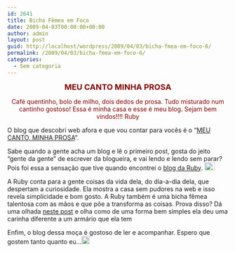 ```yaml
---
id: 2641
title: Bicha Fêmea em Foco
date: 2009-04-03T00:00:00+00:00
author: admin
layout: post
guid: http://localhost/wordpress/2009/04/03/bicha-fmea-em-foco-6/
permalink: /2009/04/03/bicha-fmea-em-foco-6/
categories:
  - Sem categoria
---
```

<p align="center">
  <font color="#800000" size="4"><strong>MEU CANTO MINHA PROSA</strong></font>
</p>

<p align="center">
  <font color="#800000">Café quentinho, bolo de milho, dois dedos de prosa. Tudo misturado num cantinho gostoso! Essa é minha casa e esse é meu blog. Sejam bem vindos!!!! Ruby</font>
</p>

<p align="center">
  <font color="#800000"></font>
</p>

O blog que descobri web afora e que vou contar para vocês é o “<a href="http://meucantominhaprosa.blogspot.com/" target="_blank">MEU CANTO, MINHA PROSA</a>”. 

Sabe quando a gente acha um blog e lê o primeiro post, gosta do jeito “gente da gente” de escrever da blogueira, e vai lendo e lendo sem parar? Pois foi essa a sensação que tive quando encontrei o <a href="http://meucantominhaprosa.blogspot.com/" target="_blank">blog da Ruby</a>. [<img title="clip_image001" style="display:inline;" height="18" alt="clip_image001" src="http://www.trololodemulher.com.br/blog/wp-content/uploads/2009/04/clip-image001-thumb5.gif" width="23" />](http://www.trololodemulher.com.br/blog/wp-content/uploads/2009/04/clip-image00117.gif)

A Ruby conta para a gente coisas da vida dela, do dia-a-dia dela, que despertam a curiosidade. Ela mostra a casa sem pudores na web e isso revela simplicidade e bom gosto. A Ruby também é uma bicha fêmea talentosa com as mãos e que põe a transforma as coisas. Prova disso? Dá uma olhada <a href="http://meucantominhaprosa.blogspot.com/2009/03/tecidos-e-cola-coisas-fofas.html" target="_blank">neste post</a> e olha como de uma forma bem simples ela deu uma carinha diferente a um armário que ela tem![<img title="clip_image001[4]" style="display:inline;" height="18" alt="clip_image001[4]" src="http://www.trololodemulher.com.br/blog/wp-content/uploads/2009/04/clip-image0014-thumb2.gif" width="18" />](http://www.trololodemulher.com.br/blog/wp-content/uploads/2009/04/clip-image00143.gif)

Enfim, o blog dessa moça é gostoso de ler e acompanhar. Espero que gostem tanto quanto eu&#8230;[<img title="clip_image001[6]" style="display:inline;" height="18" alt="clip_image001[6]" src="http://www.trololodemulher.com.br/blog/wp-content/uploads/2009/04/clip-image0016-thumb2.gif" width="18" />](http://www.trololodemulher.com.br/blog/wp-content/uploads/2009/04/clip-image00162.gif)